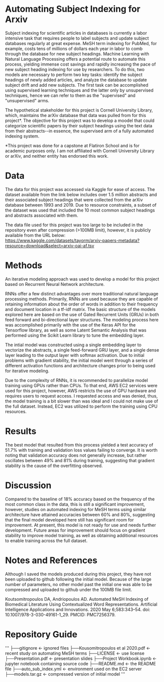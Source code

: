 # Automating Subject Indexing for Arxiv
Subject indexing for scientific articles in databases is currently a labor intensive task that requires people to label subjects and update subject databases regularly at great expense. MeSH term indexing for PubMed, for example, costs tens of millions of dollars each year in labor to comb through the database for new subject headings. Machine Learning with Natural Language Processing offers a potential route to automate this process, yielding immense cost savings and rapidly increasing the pace of new subject heading indexing for use by researchers. To do this, two models are necessary to perform two key tasks: identify the subject headings of newly added articles, and analyze the database to update subject drift and add new subjects. The first task can be accomplished using supervised learning techniques and the latter only by unsupervised techniques, hence we can refer to them as the "supervised" and "unsupervised" arms.

The hypothetical stakeholder for this project is Cornell University Library, which, maintains the arXiv database that data was pulled from for this project*. The objective for this project was to develop a moodel that could categorize scientific papers by their subject headings using the text data from their abstracts--in essence, the supervised arm of a fully automated indexing system.

*This project was done for a capstone at Flatiron School and is for academic purposes only. I am not affiliated with Cornell University Library or arXiv, and neither entity has endorsed this work.

# Data

The data for this project was accessed via Kaggle for ease of access. The dataset available from the link below includes over 1.5 million abstracts and their associated subject headings that were collected from the arXiv database between 1993 and 2019. Due to resource constraints, a subset of the dataset was used that included the 10 most common subject headings and abstracts associated with them.

The data file used for this project was too large to be included in the repository even after compression (>100MB limit), however, it is publicly available from the URL below:
https://www.kaggle.com/datasets/tayorm/arxiv-papers-metadata?resource=download&select=arxiv-oai-af.tsv

# Methods

An iterative modeling approach was used to develop a model for this project based on Recurrent Neural Network architecture. 

RNNs offer a few distinct advantages over more traditional natural language processing methods. Primarily, RNNs are used because they are capable of retaining information about the order of words in addition to their frequency and document location in a tf-idf matrix. The basic structure of the models explored here are based on the use of Gated Recurrent Units (GRUs) in both feed forward and bi-directional layer structures. The modeling process here was accomplished primarily with the use of the Keras API for the Tensorflow library, as well as some Latent Semantic Analysis that was performed using the Scikit Learn library to tune the embedding layer.

The intial model was constructed using a single embedding layer to vectorize the abstracts, a single feed-forward GRU layer, and a single dense layer leading to the output layer with softmax activation. Due to initial problems with gradient stability, the initial model went through a series of different activation functions and architecture changes prior to being used for iterative modeling.

Due to the complexity of RNNs, it is recommended to parallelize model training using GPUs rather than CPUs. To that end, AWS EC2 services were used for this project, however, AWS restricts the use of GPU hardware and requires users to request access. I requested access and was denied, thus, the model training is a bit slower than was ideal and I could not make use of the full dataset. Instead, EC2 was utilized to perform the training using CPU resources.

# Results

The best model that resulted from this process yielded a test accuracy of 51.7% with training and validation loss values failing to converge. It is worth noting that validation accuracy does not generally increase, but rather oscillates between 49% and 81% during training, suggesting that gradient stability is the cause of the overfitting observed. 

# Discussion

Compared to the baseline of 18% accuracy based on the frequency of the most common class in the data, this is still a significant improvement, however, studies on automated indexing for MeSH terms using similar architecture have attained accuracies between 60% and 80%, suggesting that the final model developed here still has significant room for improvement. At present, this model is not ready for use and needs further development. Future areas for improvement should focus on gradient stability to improve model training, as well as obtaining additional resources to enable training across the full dataset.

# Notes and References

Although I saved the models produced during this project, they have not been uploaded to github following the initial model. Because of the large number of parameters, no other model past the initial one was able to be compressed and uploaded to github under the 100MB file limit.

Koutsomitropoulos DA, Andriopoulos AD. Automated MeSH Indexing of Biomedical Literature Using Contextualized Word Representations. Artificial Intelligence Applications and Innovations. 2020 May 6;583:343–54. doi: 10.1007/978-3-030-49161-1_29. PMCID: PMC7256379.

# Repository Guide
'''
├──gitignore                                        <- ignored files
├──Kousomitropoulos et al 2020.pdf                  <- recent study on automating MeSH terms
├──LICENSE                                          <- use license
├──Presentation.pdf                                 <- presentation slides
├──Project Workbook.ipynb                           <- jupyter notebook containing source code
├──README.md                                        <- the README file
├──auto_sub_index.yml                               <- environment used on the EC2 server
├──models.tar.gz                                    <- compressed version of initial model
'''